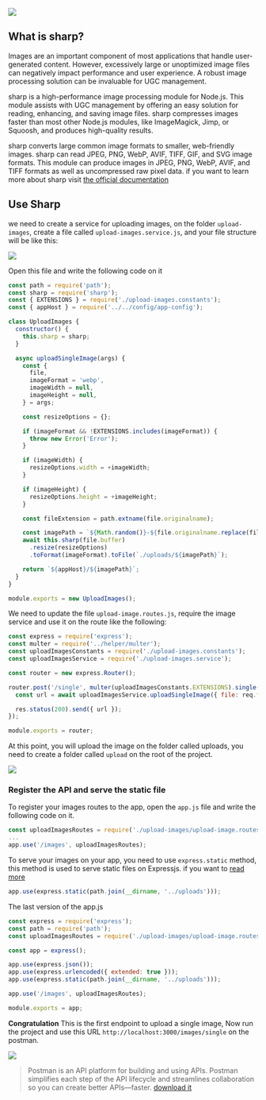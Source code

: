 ![](/images/sharp-0.png)

## What is sharp?
Images are an important component of most applications that handle user-generated content. However, excessively large or unoptimized image files can negatively impact performance and user experience. A robust image processing solution can be invaluable for UGC management.

sharp is a high-performance image processing module for Node.js. This module assists with UGC management by offering an easy solution for reading, enhancing, and saving image files. sharp compresses images faster than most other Node.js modules, like ImageMagick, Jimp, or Squoosh, and produces high-quality results.

sharp converts large common image formats to smaller, web-friendly images. sharp can read JPEG, PNG, WebP, AVIF, TIFF, GIF, and SVG image formats. This module can produce images in JPEG, PNG, WebP, AVIF, and TIFF formats as well as uncompressed raw pixel data. if you want to learn more about sharp visit [the official documentation](https://sharp.pixelplumbing.com/)

## Use Sharp
we need to create a service for uploading images, on the folder `upload-images`, create a file called `upload-images.service.js`, and your file structure will be like this:

![](/images/sharp-1.png)

Open this file and write the following code on it 

```js
const path = require('path');
const sharp = require('sharp');
const { EXTENSIONS } = require('./upload-images.constants');
const { appHost } = require('../../config/app-config');

class UploadImages {
  constructor() {
    this.sharp = sharp;
  }

  async uploadSingleImage(args) {
    const {
      file,
      imageFormat = 'webp',
      imageWidth = null,
      imageHeight = null,
    } = args;

    const resizeOptions = {};

    if (imageFormat && !EXTENSIONS.includes(imageFormat)) {
      throw new Error('Error');
    }

    if (imageWidth) {
      resizeOptions.width = +imageWidth;
    }

    if (imageHeight) {
      resizeOptions.height = +imageHeight;
    }

    const fileExtension = path.extname(file.originalname);

    const imagePath = `${Math.random()}-${file.originalname.replace(fileExtension, '')}.${imageFormat}`;
    await this.sharp(file.buffer)
      .resize(resizeOptions)
      .toFormat(imageFormat).toFile(`./uploads/${imagePath}`);

    return `${appHost}/${imagePath}`;
  }
}

module.exports = new UploadImages();
```

We need to update the file `upload-image.routes.js`, require the image service and use it on the route like the following:

```js
const express = require('express');
const multer = require('../helper/multer');
const uploadImagesConstants = require('./upload-images.constants');
const uploadImagesService = require('./upload-images.service');

const router = new express.Router();

router.post('/single', multer(uploadImagesConstants.EXTENSIONS).single('image'), async (req, res) => {
  const url = await uploadImagesService.uploadSingleImage({ file: req.file, ...req.body });

  res.status(200).send({ url });
});

module.exports = router;
```

At this point, you will upload the image on the folder called uploads,
you need to create a folder called `upload` on the root of the project.

![](/images/sharp-2.png)


### Register the API and serve the static file
To register your images routes to the app, open the `app.js` file and write the following code on it.

```js
const uploadImagesRoutes = require('./upload-images/upload-image.routes');
...
app.use('/images', uploadImagesRoutes);
```
To serve your images on your app, you need to use `express.static` method, this method is used to serve static files on Expressjs. if you want to [read more](https://expressjs.com/en/starter/static-files.html)
```js
app.use(express.static(path.join(__dirname, '../uploads')));
```

The last version of the app.js 

```js
const express = require('express');
const path = require('path');
const uploadImagesRoutes = require('./upload-images/upload-image.routes');

const app = express();

app.use(express.json());
app.use(express.urlencoded({ extended: true }));
app.use(express.static(path.join(__dirname, '../uploads')));

app.use('/images', uploadImagesRoutes);

module.exports = app;
```

**Congratulation** This is the first endpoint to upload a single image, Now run the project and use this URL `http://localhost:3000/images/single` on the postman.

![](/images/sharp-3.png)

> Postman is an API platform for building and using APIs. Postman simplifies each step of the API lifecycle and streamlines collaboration so you can create better APIs—faster. [download it](https://www.postman.com/)